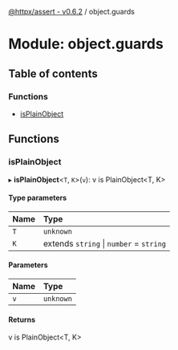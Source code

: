 [@httpx/assert - v0.6.2](../README.md) / object.guards

# Module: object.guards

## Table of contents

### Functions

- [isPlainObject](object_guards.md#isplainobject)

## Functions

### isPlainObject

▸ **isPlainObject**\<`T`, `K`\>(`v`): v is PlainObject\<T, K\>

#### Type parameters

| Name | Type |
| :------ | :------ |
| `T` | `unknown` |
| `K` | extends `string` \| `number` = `string` |

#### Parameters

| Name | Type |
| :------ | :------ |
| `v` | `unknown` |

#### Returns

v is PlainObject\<T, K\>
